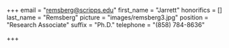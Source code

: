 +++
email = "remsberg@scripps.edu"
first_name = "Jarrett"
honorifics = []
last_name = "Remsberg"
picture = "images/remsberg3.jpg"
position = "Research Associate"
suffix = "Ph.D."
telephone = "(858) 784-8636"

+++
